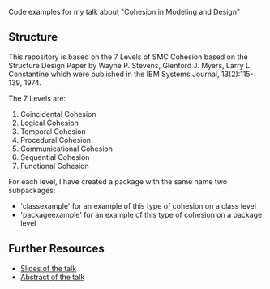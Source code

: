 Code examples for my talk about "Cohesion in Modeling and Design"

## Structure
This repository is based on the 7 Levels of SMC Cohesion based on the Structure Design Paper by Wayne P. Stevens, Glenford J. Myers, Larry L. Constantine which were published in the IBM Systems Journal, 13(2):115-139, 1974.

The 7 Levels are:

1. Coincidental Cohesion
2. Logical Cohesion
3. Temporal Cohesion
4. Procedural Cohesion
5. Communicational Cohesion
6. Sequential Cohesion
7. Functional Cohesion

For each level, I have created a package with the same name two subpackages:

- 'classexample' for an example of this type of cohesion on a class level
- 'packageexample' for an example of this type of cohesion on a package level

## Further Resources

- [Slides of the talk](https://www.speakerdeck.com/mploed/cohesion-in-modeling-and-design)
- [Abstract of the talk](https://sessionize.com/s/mploed/cohesion-in-modeling-and-design/106650)
